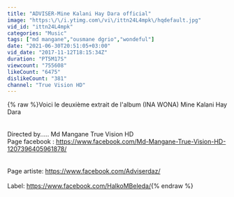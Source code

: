 ```yaml
---
title: "ADVISER-Mine Kalani Hay Dara official"
image: "https:\/\/i.ytimg.com\/vi\/ittn24L4mpk\/hqdefault.jpg"
vid_id: "ittn24L4mpk"
categories: "Music"
tags: ["md mangane","ousmane dgrio","wondeful"]
date: "2021-06-30T20:51:05+03:00"
vid_date: "2017-11-12T18:15:34Z"
duration: "PT5M17S"
viewcount: "755608"
likeCount: "6475"
dislikeCount: "381"
channel: "True Vision HD"
---
```

{% raw %}Voici le  deuxième extrait de l'album (INA WONA) Mine Kalani Hay Dara <br /><br /><br />Directed by..... Md Mangane True Vision HD<br />Page facebook : <a rel="nofollow" target="blank" href="https://www.facebook.com/Md-Mangane-True-Vision-HD-1207396405961878/">https://www.facebook.com/Md-Mangane-True-Vision-HD-1207396405961878/</a><br /><br /><br />Page artiste: <a rel="nofollow" target="blank" href="https://www.facebook.com/Adviserdaz/">https://www.facebook.com/Adviserdaz/</a><br /><br />Label: <a rel="nofollow" target="blank" href="https://www.facebook.com/HalkoMBeleda/">https://www.facebook.com/HalkoMBeleda/</a>{% endraw %}
